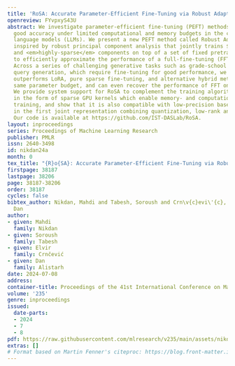 ```yaml
---
title: 'RoSA: Accurate Parameter-Efficient Fine-Tuning via Robust Adaptation'
openreview: FYvpxyS43U
abstract: We investigate parameter-efficient fine-tuning (PEFT) methods that can provide
  good accuracy under limited computational and memory budgets in the context of large
  language models (LLMs). We present a new PEFT method called Robust Adaptation (RoSA)
  inspired by robust principal component analysis that jointly trains $\textit{low-rank}$
  and <em>highly-sparse</em> components on top of a set of fixed pretrained weights
  to efficiently approximate the performance of a full-fine-tuning (FFT) solution.
  Across a series of challenging generative tasks such as grade-school math and SQL
  query generation, which require fine-tuning for good performance, we show that RoSA
  outperforms LoRA, pure sparse fine-tuning, and alternative hybrid methods at the
  same parameter budget, and can even recover the performance of FFT on some tasks.
  We provide system support for RoSA to complement the training algorithm, specifically
  in the form of sparse GPU kernels which enable memory- and computationally-efficient
  training, and show that it is also compatible with low-precision base weights, resulting
  in the first joint representation combining quantization, low-rank and sparse approximations.
  Our code is available at https://github.com/IST-DASLab/RoSA.
layout: inproceedings
series: Proceedings of Machine Learning Research
publisher: PMLR
issn: 2640-3498
id: nikdan24a
month: 0
tex_title: "{R}o{SA}: Accurate Parameter-Efficient Fine-Tuning via Robust Adaptation"
firstpage: 38187
lastpage: 38206
page: 38187-38206
order: 38187
cycles: false
bibtex_author: Nikdan, Mahdi and Tabesh, Soroush and Crn\v{c}evi\'{c}, Elvir and Alistarh,
  Dan
author:
- given: Mahdi
  family: Nikdan
- given: Soroush
  family: Tabesh
- given: Elvir
  family: Crnčević
- given: Dan
  family: Alistarh
date: 2024-07-08
address:
container-title: Proceedings of the 41st International Conference on Machine Learning
volume: '235'
genre: inproceedings
issued:
  date-parts:
  - 2024
  - 7
  - 8
pdf: https://raw.githubusercontent.com/mlresearch/v235/main/assets/nikdan24a/nikdan24a.pdf
extras: []
# Format based on Martin Fenner's citeproc: https://blog.front-matter.io/posts/citeproc-yaml-for-bibliographies/
---
```

